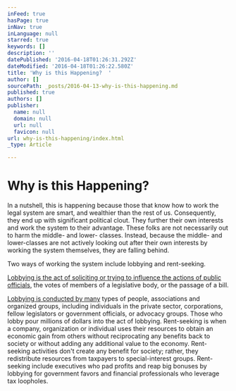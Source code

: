 ```yaml
---
inFeed: true
hasPage: true
inNav: true
inLanguage: null
starred: true
keywords: []
description: ''
datePublished: '2016-04-18T01:26:31.292Z'
dateModified: '2016-04-18T01:26:22.580Z'
title: 'Why is this Happening?  '
author: []
sourcePath: _posts/2016-04-13-why-is-this-happening.md
published: true
authors: []
publisher:
  name: null
  domain: null
  url: null
  favicon: null
url: why-is-this-happening/index.html
_type: Article

---
```

# Why is this Happening? 

In a nutshell, this is happening because those that know how to work the legal system are smart, and wealthier than the rest of us. Consequently, they end up with significant political clout. They further their own interests and work the system to their advantage. These folks are not necessarily out to harm the middle- and lower- classes. Instead, because the middle- and lower-classes are not actively looking out after their own interests by working the system themselves, they are falling behind.

Two ways of working the system include lobbying and rent-seeking. 

[Lobbying is the act of soliciting or trying to influence the actions of public officials][0], the votes of members of a legislative body, or the passage of a bill. 

[Lobbying is conducted by many][1] types of people, associations and organized groups, including individuals in the private sector, corporations, fellow legislators or government officials, or advocacy groups.
Those who lobby pour millions of dollars into the act of lobbying. 
Rent-seeking is when a company, organization or individual uses their resources to obtain an economic gain from others without reciprocating any benefits back to society or without adding any additional value to the economy. Rent-seeking activities don't create any benefit for society; rather, they redistribute resources from taxpayers to special-interest groups. Rent-seeking include executives who pad profits and reap big bonuses by lobbying for government favors and financial professionals who leverage tax loopholes.


[0]: In%20a%20nutshell,%20this%20is%20happening%20because%20those%20that%20know%20how%20to%20work%20the%20legal%20system%20are%20smart,%20and%20wealthier%20than%20the%20rest%20of%20us.%20Consequently,%20they%20end%20up%20with%20significant%20political%20clout.%20They%20further%20their%20own%20interests%20and%20work%20the%20system%20to%20their%20advantage.%20These%20folks%20are%20not%20necessarily%20out%20to%20harm%20the%20middle-%20and%20lower-%20classes.%20Instead,%20because%20the%20middle-%20and%20lower-classes%20are%20not%20actively%20looking%20out%20after%20their%20own%20interests%20by%20working%20the%20system%20themselves,%20they%20are%20falling%20behind.%20Two%20ways%20of%20working%20the%20system%20include%20lobbying%20and%20rent-seeking.%20Lobbying%20is%20the%20act%20of%20soliciting%20or%20trying%20to%20influence%20the%20actions%20of%20public%20officials,%20the%20votes%20of%20members%20of%20a%20legislative%20body,%20or%20the%20passage%20of%20a%20bill.%20Lobbying%20is%20conducted%20by%20many%20types%20of%20people,%20associations%20and%20organized%20groups,%20including%20individuals%20in%20the%20private%20sector,%20corporations,%20fellow%20legislators%20or%20government%20officials,%20or%20advocacy%20groups.%20Those%20who%20lobby%20pour%20millions%20of%20dollars%20into%20the%20act%20of%20lobbying.%20Rent-seeking%20is%20when%20a%20company,%20organization%20or%20individual%20uses%20their%20resources%20to%20obtain%20an%20economic%20gain%20from%20others%20without%20reciprocating%20any%20benefits%20back%20to%20society%20or%20without%20adding%20any%20additional%20value%20to%20the%20economy.%20Rent-seeking%20activities%20don%E2%80%99t%20create%20any%20benefit%20for%20society;%20rather,%20they%20redistribute%20resources%20from%20taxpayers%20to%20special-interest%20groups.%20Rent-seeking%20include%20executives%20who%20pad%20profits%20and%20reap%20big%20bonuses%20by%20lobbying%20for%20government%20favors%20and%20financial%20professionals%20who%20leverage%20tax%20loopholes.
[1]: http://t.umblr.com/redirect?z=https%3A%2F%2Fen.wikipedia.org%2Fwiki%2FLobbying&t=YjZiYjgxZTcxNGJhODA0OWRjNjNmZDRlODUyNTMyZWZiYTRkNDk1NCxUbU4zdWpESg%3D%3D